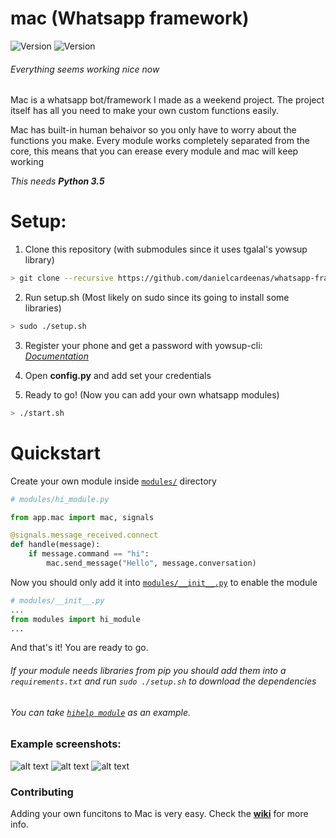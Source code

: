 # mac (Whatsapp framework) 
![Version](https://img.shields.io/badge/version-1.0.0-brightgreen.svg?style=flat-square)
![Version](https://img.shields.io/badge/release-beta-green.svg?style=flat-square)
###### Everything seems working nice now
Mac is a whatsapp bot/framework I made as a weekend project. The project itself has all you need to make your own custom functions easily.

Mac has built-in human behaivor so you only have to worry about the functions you make. Every module works completely separated from the core, this means that you can erease every module and mac will keep working

_This needs **Python 3.5**_

# Setup:
1. Clone this repository (with submodules since it uses tgalal's yowsup library)
```sh
> git clone --recursive https://github.com/danielcardeenas/whatsapp-framework.git
```
2. Run setup.sh (Most likely on sudo since its going to install some libraries)
```sh
> sudo ./setup.sh
```

3. Register your phone and get a password with yowsup-cli: [_Documentation_](https://github.com/tgalal/yowsup/wiki/yowsup-cli-2.0)


4. Open **config.py** and add set your credentials

5. Ready to go! (Now you can add your own whatsapp modules)
```sh
> ./start.sh
```

# Quickstart
Create your own module inside [`modules/`](https://github.com/danielcardeenas/whatsapp-framework/tree/master/modules) directory
```python
# modules/hi_module.py

from app.mac import mac, signals

@signals.message_received.connect
def handle(message):
    if message.command == "hi":
        mac.send_message("Hello", message.conversation)
```
Now you should only add it into [`modules/__init__.py`](https://github.com/danielcardeenas/whatsapp-framework/blob/master/modules/__init__.py) to enable the module
```python
# modules/__init__.py
...
from modules import hi_module
...
```
And that's it! You are ready to go.

###### If your module needs libraries from pip you should add them into a `requirements.txt` and run `sudo ./setup.sh` to download the dependencies

###### _You can take [`hihelp module`](https://github.com/danielcardeenas/whatsapp-framework/blob/master/modules/hihelp/hihelp.py) as an example._


### Example screenshots:
![alt text](http://i.imgur.com/ZRlk5Uj.png)
![alt text](http://i.imgur.com/JmPbPXB.png)
![alt text](http://i.imgur.com/L4ebZql.png)

### Contributing
Adding your own funcitons to Mac is very easy. Check the [**wiki**](https://github.com/danielcardeenas/MacBot/wiki) for more info.
